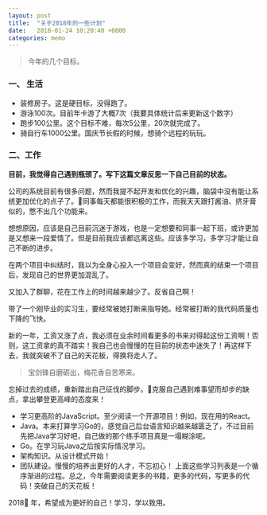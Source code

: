 ```yaml
---
layout: post
title:  "关于2018年的一些计划"
date:   2018-01-24 10:20:40 +0800
categories: memo
---
```


> 今年的几个目标。
### 一、 生活

* 装修房子。这是硬目标，没得跑了。
* 游泳100次。目前年卡游了大概7次（我要具体统计后来更新这个数字）
* 跑步100公里。这个目标不难，每次5公里，20次就完成了。
* 骑自行车1000公里。国庆节长假的时候，想骑个远程的玩玩。

### 二、工作

__目前，我觉得自己遇到瓶颈了。写下这篇文章反思一下自己目前的状态。__

公司的系统目前有很多问题，然而我提不起开发和优化的兴趣，脑袋中没有能让系统更加优化的点子了。同事每天都能很积极的工作，而我天天跟打酱油、挤牙膏似的，憋不出几个功能来。

想想原因，应该是自己目前沉迷于游戏，也是一定想要和同事一起下班，或许更加是又想来一段爱情了。但是目前我应该都远离这些。应该多学习，多学习才能让自己不断的进步。

在两个项目中纠结时，我以为全身心投入一个项目会变好，然而真的结束一个项目后，发现自己的世界更加混乱了。

又加入了群聊，花在工作上的时间越来越少了。反省自己啊！

带了一个刚毕业的实习生，要经常被她打断来指导她。经常被打断的我代码质量也下降的飞快。

新的一年，工资又涨了点，我必须在业余时间看更多的书来对得起这份工资啊！否则，这工资拿的真不踏实！我自己也会慢慢的在目前的状态中迷失了！再这样下去，我就突破不了自己的天花板，得换将走人了。

> 宝剑锋自磨砺出，梅花香自苦寒来。

忘掉过去的成绩，重新踏出自己征伐的脚步。克服自己遇到难事望而却步的缺点，拿出攀登更高峰的态度来！

* 学习更高阶的JavaScript。至少阅读一个开源项目！例如，现在用的React。
* Java。本来打算学习Go的，感觉自己后台语言知识越来越匮乏了，不过目前先把Java学习好吧，自己做的那个练手项目真是一塌糊涂呢。
* Go。在学习玩Java之后按实际情况学习。
* 架构知识。从设计模式开始！
* 团队建设。慢慢的培养出更好的人才，不忘初心！
上面这些学习列表是一个循序渐进的过程。总之，今年需要阅读更多的书籍，更多的代码，写更多的代码！突破自己的天花板！

2018 年，希望成为更好的自己！学习，学以致用。